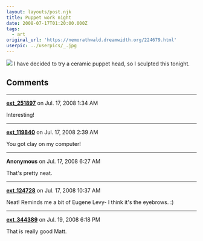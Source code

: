 ```yaml
---
layout: layouts/post.njk
title: Puppet work night
date: 2008-07-17T01:20:00.000Z
tags:
  - art
original_url: 'https://nemorathwald.dreamwidth.org/224679.html'
userpic: ../userpics/_.jpg
---
```

![](http://lh6.ggpht.com/matt.mattarn/SH6fOy5UPCI/AAAAAAAADU4/_2mxWQWJyDc/s400/IMG00461.jpg) I have decided to try a ceramic puppet head, so I sculpted this tonight.

## Comments

---

**[ext_251897](https://www.dreamwidth.org/users/ext_251897)** on Jul. 17, 2008 1:34 AM

Interesting!

---

**[ext_119840](https://www.dreamwidth.org/users/ext_119840)** on Jul. 17, 2008 2:39 AM

You got clay on my computer!

---

**Anonymous** on Jul. 17, 2008 6:27 AM

That's pretty neat.

---

**[ext_124728](https://www.dreamwidth.org/users/ext_124728)** on Jul. 17, 2008 10:37 AM

Neat! Reminds me a bit of Eugene Levy- I think it's the eyebrows. :)

---

**[ext_344389](https://www.dreamwidth.org/users/ext_344389)** on Jul. 19, 2008 6:18 PM

That is really good Matt.
